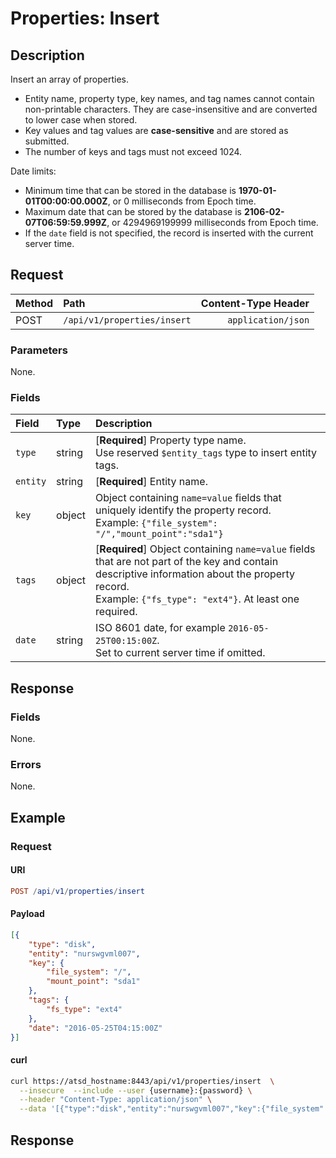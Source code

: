 # Properties: Insert

## Description

Insert an array of properties.

* Entity name, property type, key names, and tag names cannot contain non-printable characters. They are case-insensitive and are converted to lower case when stored.
* Key values and tag values are **case-sensitive** and are stored as submitted.
* The number of keys and tags must not exceed 1024.

Date limits:

* Minimum time that can be stored in the database is **1970-01-01T00:00:00.000Z**, or 0 milliseconds from Epoch time.
* Maximum date that can be stored by the database is **2106-02-07T06:59:59.999Z**, or 4294969199999 milliseconds from Epoch time.
* If the `date` field is not specified, the record is inserted with the current server time.

## Request

| **Method** | **Path** | **Content-Type Header**|
|:---|:---|---:|
| POST | `/api/v1/properties/insert` | `application/json` |

### Parameters

None.

### Fields

| **Field**  |**Type**  | **Description**  |
|:---|:---|:---|
| `type` | string | [**Required**] Property type name. <br>Use reserved `$entity_tags` type to insert entity tags.|
| `entity` | string | [**Required**] Entity name. |
| `key` | object | Object containing `name=value` fields that uniquely identify the property record. <br>Example: `{"file_system": "/","mount_point":"sda1"}`|
| `tags` | object | [**Required**] Object containing `name=value` fields that are not part of the key and contain descriptive information about the property record. <br>Example: `{"fs_type": "ext4"}`. At least one required.|
| `date` | string | ISO 8601 date, for example `2016-05-25T00:15:00Z`. <br>Set to current server time if omitted. |

## Response

### Fields

None.

### Errors

None.

## Example

### Request

#### URI

```elm
POST /api/v1/properties/insert
```

#### Payload

```json
[{
    "type": "disk",
    "entity": "nurswgvml007",
    "key": {
        "file_system": "/",
        "mount_point": "sda1"
    },
    "tags": {
        "fs_type": "ext4"
    },
    "date": "2016-05-25T04:15:00Z"
}]
```

#### curl

```bash
curl https://atsd_hostname:8443/api/v1/properties/insert  \
  --insecure  --include --user {username}:{password} \
  --header "Content-Type: application/json" \
  --data '[{"type":"disk","entity":"nurswgvml007","key":{"file_system":"/","mount_point":"sda1"},"tags":{"fs_type":"ext4"},"date":"2016-05-25T04:15:00Z"}]'
```

## Response
